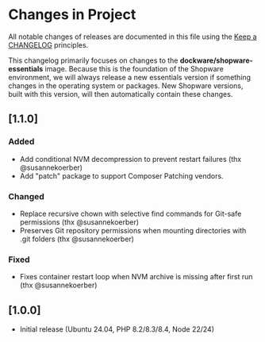 # Changes in Project

All notable changes of releases are documented in this file
using the [Keep a CHANGELOG](https://keepachangelog.com/) principles.

This changelog primarily focuses on changes to the **dockware/shopware-essentials** image.
Because this is the foundation of the Shopware environment, we will always release a new essentials version if something
changes in the operating system or packages. New Shopware versions, built with this version, will then automatically
contain these changes.

## [1.1.0]

### Added

- Add conditional NVM decompression to prevent restart failures (thx @susannekoerber)
- Add "patch" package to support Composer Patching vendors. 

### Changed

- Replace recursive chown with selective find commands for Git-safe permissions (thx @susannekoerber)
- Preserves Git repository permissions when mounting directories with .git folders (thx @susannekoerber)

### Fixed

- Fixes container restart loop when NVM archive is missing after first run (thx @susannekoerber)

## [1.0.0]

- Initial release (Ubuntu 24.04, PHP 8.2/8.3/8.4, Node 22/24)